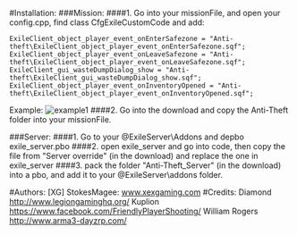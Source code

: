 #Installation:
###Mission:
####1. Go into your missionFile, and open your config.cpp, find
    class CfgExileCustomCode
and add:

	ExileClient_object_player_event_onEnterSafezone = "Anti-theft\ExileClient_object_player_event_onEnterSafezone.sqf";
	ExileClient_object_player_event_onLeaveSafezone = "Anti-theft\ExileClient_object_player_event_onLeaveSafezone.sqf";
	ExileClient_gui_wasteDumpDialog_show = "Anti-theft\ExileClient_gui_wasteDumpDialog_show.sqf";
	ExileClient_object_player_event_onInventoryOpened = "Anti-theft\ExileClient_object_player_event_onInventoryOpened.sqf";
Example:
![example1](http://puu.sh/qtQoU/5020827e15.png)
####2. Go into the download and copy the Anti-Theft folder into your missionFile.

###Server:
####1. Go to your @ExileServer\Addons and depbo exile_server.pbo
####2. open exile_server and go into code, then copy the file from "Server override" (in the download) and replace the one in exile_server
####3. pack the folder "Anti-Theft_Server" (in the download) into a pbo, and add it to your @ExileServer\addons folder.

#Authors:
	[XG] StokesMagee:
		www.xexgaming.com
#Credits:
	Diamond
		http://www.legiongaminghq.org/
	Kuplion
		https://www.facebook.com/FriendlyPlayerShooting/
	William Rogers
		http://www.arma3-dayzrp.com/
